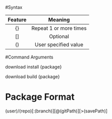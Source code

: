 #Syntax

|Feature|Meaning|
|:----:|:----:|
|{}|Repeat 1 or more times|
|[]|Optional|
|()|User specified value|

#Command Arguments

download install {package}

download build {package}

# Package Format

(user)/(repo)[:(branch)][@(gitPath)][>(savePath)]
